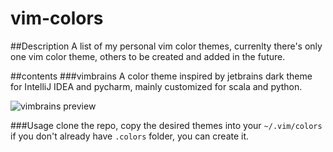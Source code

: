 # vim-colors

##Description
A list of my personal vim color themes, currenlty there's only one vim color theme, others to be created and added in the future.

##contents
###vimbrains
A color theme inspired by jetbrains dark theme for IntelliJ IDEA and pycharm, mainly customized for scala and python. 

![vimbrains preview](https://raw.githubusercontent.com/sherifkandeel/vim-colors/master/screenshots/vimbrains.png)


###Usage
clone the repo, copy the desired themes into your `~/.vim/colors` if you don't already have `.colors` folder, you can create it. 